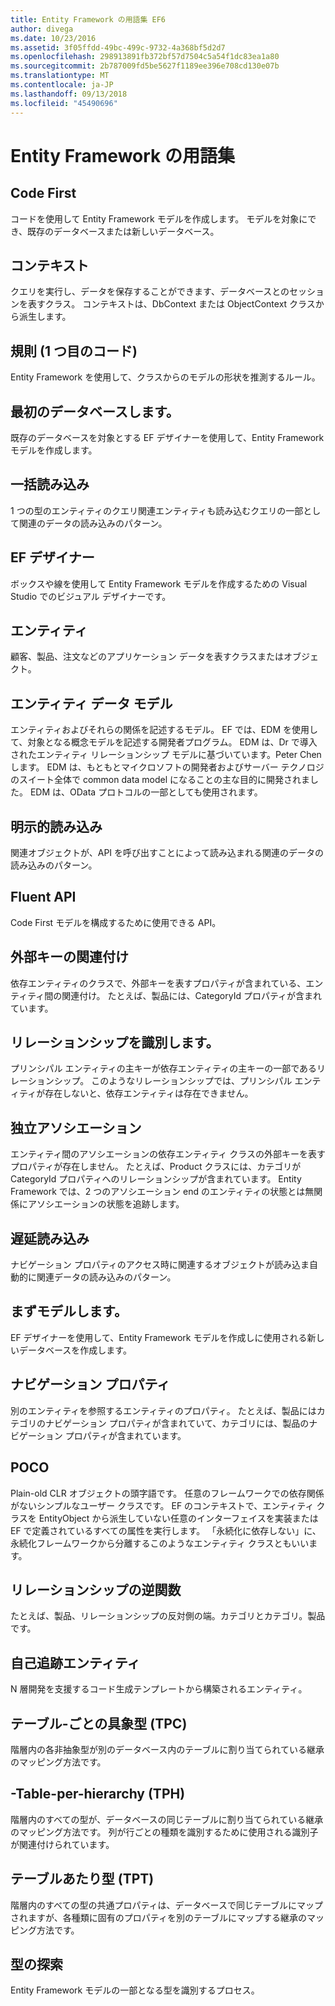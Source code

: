 ```yaml
---
title: Entity Framework の用語集 EF6
author: divega
ms.date: 10/23/2016
ms.assetid: 3f05ffdd-49bc-499c-9732-4a368bf5d2d7
ms.openlocfilehash: 298913891fb372bf57d7504c5a54f1dc83ea1a80
ms.sourcegitcommit: 2b787009fd5be5627f1189ee396e708cd130e07b
ms.translationtype: MT
ms.contentlocale: ja-JP
ms.lasthandoff: 09/13/2018
ms.locfileid: "45490696"
---
```

# <a name="entity-framework-glossary"></a>Entity Framework の用語集
## <a name="code-first"></a>Code First
コードを使用して Entity Framework モデルを作成します。 モデルを対象にでき、既存のデータベースまたは新しいデータベース。

## <a name="context"></a>コンテキスト
クエリを実行し、データを保存することができます、データベースとのセッションを表すクラス。 コンテキストは、DbContext または ObjectContext クラスから派生します。

## <a name="convention-code-first"></a>規則 (1 つ目のコード)
Entity Framework を使用して、クラスからのモデルの形状を推測するルール。

## <a name="database-first"></a>最初のデータベースします。
既存のデータベースを対象とする EF デザイナーを使用して、Entity Framework モデルを作成します。

## <a name="eager-loading"></a>一括読み込み
1 つの型のエンティティのクエリ関連エンティティも読み込むクエリの一部として関連のデータの読み込みのパターン。

## <a name="ef-designer"></a>EF デザイナー
ボックスや線を使用して Entity Framework モデルを作成するための Visual Studio でのビジュアル デザイナーです。

## <a name="entity"></a>エンティティ
顧客、製品、注文などのアプリケーション データを表すクラスまたはオブジェクト。

## <a name="entity-data-model"></a>エンティティ データ モデル
エンティティおよびそれらの関係を記述するモデル。 EF では、EDM を使用して、対象となる概念モデルを記述する開発者プログラム。 EDM は、Dr で導入されたエンティティ リレーションシップ モデルに基づいています。Peter Chen します。 EDM は、もともとマイクロソフトの開発者およびサーバー テクノロジのスイート全体で common data model になることの主な目的に開発されました。 EDM は、OData プロトコルの一部としても使用されます。

## <a name="explicit-loading"></a>明示的読み込み
関連オブジェクトが、API を呼び出すことによって読み込まれる関連のデータの読み込みのパターン。

## <a name="fluent-api"></a>Fluent API
Code First モデルを構成するために使用できる API。

## <a name="foreign-key-association"></a>外部キーの関連付け
依存エンティティのクラスで、外部キーを表すプロパティが含まれている、エンティティ間の関連付け。 たとえば、製品には、CategoryId プロパティが含まれています。

## <a name="identifying-relationship"></a>リレーションシップを識別します。
プリンシパル エンティティの主キーが依存エンティティの主キーの一部であるリレーションシップ。 このようなリレーションシップでは、プリンシパル エンティティが存在しないと、依存エンティティは存在できません。

## <a name="independent-association"></a>独立アソシエーション
エンティティ間のアソシエーションの依存エンティティ クラスの外部キーを表すプロパティが存在しません。 たとえば、Product クラスには、カテゴリが CategoryId プロパティへのリレーションシップが含まれています。 Entity Framework では、2 つのアソシエーション end のエンティティの状態とは無関係にアソシエーションの状態を追跡します。

## <a name="lazy-loading"></a>遅延読み込み
ナビゲーション プロパティのアクセス時に関連するオブジェクトが読み込ま自動的に関連データの読み込みのパターン。

## <a name="model-first"></a>まずモデルします。
EF デザイナーを使用して、Entity Framework モデルを作成しに使用される新しいデータベースを作成します。

## <a name="navigation-property"></a>ナビゲーション プロパティ
別のエンティティを参照するエンティティのプロパティ。 たとえば、製品にはカテゴリのナビゲーション プロパティが含まれていて、カテゴリには、製品のナビゲーション プロパティが含まれています。

## <a name="poco"></a>POCO
Plain-old CLR オブジェクトの頭字語です。 任意のフレームワークでの依存関係がないシンプルなユーザー クラスです。 EF のコンテキストで、エンティティ クラスを EntityObject から派生していない任意のインターフェイスを実装または EF で定義されているすべての属性を実行します。 「永続化に依存しない」に、永続化フレームワークから分離するこのようなエンティティ クラスともいいます。  

## <a name="relationship-inverse"></a>リレーションシップの逆関数
たとえば、製品、リレーションシップの反対側の端。カテゴリとカテゴリ。製品です。

## <a name="self-tracking-entity"></a>自己追跡エンティティ
N 層開発を支援するコード生成テンプレートから構築されるエンティティ。

## <a name="table-per-concrete-type-tpc"></a>テーブル-ごとの具象型 (TPC)
階層内の各非抽象型が別のデータベース内のテーブルに割り当てられている継承のマッピング方法です。

## <a name="table-per-hierarchy-tph"></a>-Table-per-hierarchy (TPH)
階層内のすべての型が、データベースの同じテーブルに割り当てられている継承のマッピング方法です。 列が行ごとの種類を識別するために使用される識別子が関連付けられています。

## <a name="table-per-type-tpt"></a>テーブルあたり型 (TPT)
階層内のすべての型の共通プロパティは、データベースで同じテーブルにマップされますが、各種類に固有のプロパティを別のテーブルにマップする継承のマッピング方法です。

## <a name="type-discovery"></a>型の探索
Entity Framework モデルの一部となる型を識別するプロセス。
